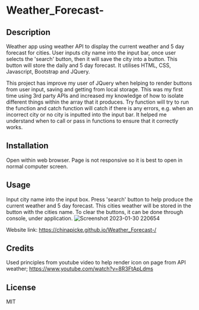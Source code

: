 # Weather_Forecast-
## Description

Weather app using weather API to display the current weather and 5 day forecast for cities. User inputs city name into the input bar, once user selects the 'search' button, then it will save the city into a button. This button will store the daily and 5 day forecast. It utilises HTML, CSS, Javascript, Bootstrap and JQuery.

This project has improve my user of JQuery when helping to render buttons from user input, saving and getting from local storage. This was my first time using 3rd party APIs and increased my knowledge of how to isolate different things within the array that it produces. Try function will try to run the function and catch function will catch if there is any errors, e.g. when an incorrect city or no city is inputted into the input bar. It helped me understand when to call or pass in functions to ensure that it correctly works.

## Installation

Open within web browser. Page is not responsive so it is best to open in normal computer screen.

## Usage

Input city name into the input box. Press 'search' button to help produce the current weather and 5 day forecast. This cities weather will be stored in the button with the cities name. To clear the buttons, it can be done through console, under application.
![Screenshot 2023-01-30 220654](https://user-images.githubusercontent.com/117565899/215519818-fcc38744-246a-4d5d-9a13-ff12b275b313.png)

Website link: https://chinapicke.github.io/Weather_Forecast-/
## Credits

Used principles from youtube video to help render icon on page from API weather; https://www.youtube.com/watch?v=8R3FtApLdms

## License
MIT 
